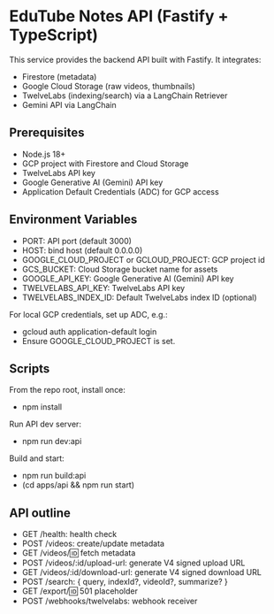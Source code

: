 # EduTube Notes API (Fastify + TypeScript)

This service provides the backend API built with Fastify. It integrates:
- Firestore (metadata)
- Google Cloud Storage (raw videos, thumbnails)
- TwelveLabs (indexing/search) via a LangChain Retriever
- Gemini API via LangChain

## Prerequisites
- Node.js 18+
- GCP project with Firestore and Cloud Storage
- TwelveLabs API key
- Google Generative AI (Gemini) API key
- Application Default Credentials (ADC) for GCP access

## Environment Variables
- PORT: API port (default 3000)
- HOST: bind host (default 0.0.0.0)
- GOOGLE_CLOUD_PROJECT or GCLOUD_PROJECT: GCP project id
- GCS_BUCKET: Cloud Storage bucket name for assets
- GOOGLE_API_KEY: Google Generative AI (Gemini) API key
- TWELVELABS_API_KEY: TwelveLabs API key
- TWELVELABS_INDEX_ID: Default TwelveLabs index ID (optional)

For local GCP credentials, set up ADC, e.g.:
- gcloud auth application-default login
- Ensure GOOGLE_CLOUD_PROJECT is set.

## Scripts
From the repo root, install once:
- npm install

Run API dev server:
- npm run dev:api

Build and start:
- npm run build:api
- (cd apps/api && npm run start)

## API outline
- GET /health: health check
- POST /videos: create/update metadata
- GET /videos/:id: fetch metadata
- POST /videos/:id/upload-url: generate V4 signed upload URL
- GET /videos/:id/download-url: generate V4 signed download URL
- POST /search: { query, indexId?, videoId?, summarize? }
- GET /export/:id: 501 placeholder
- POST /webhooks/twelvelabs: webhook receiver